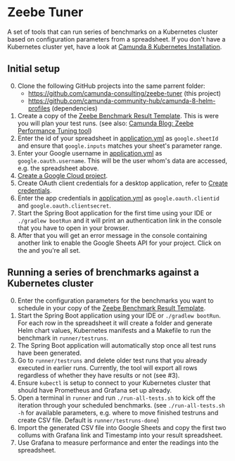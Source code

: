 # Zeebe Tuner

A set of tools that can run series of benchmarks on a Kubernetes cluster based on configuration parameters from a spreadsheet. If you don't have a Kubernetes cluster yet, have a look at [Camunda 8 Kubernetes Installation](https://github.com/camunda-community-hub/camunda8-greenfield-installation).

## Initial setup

0. Clone the following GitHub projects into the same parrent folder:
    * https://github.com/camunda-consulting/zeebe-tuner (this project)
    * https://github.com/camunda-community-hub/camunda-8-helm-profiles (dependencies)
1. Create a copy of the [Zeebe Benchmark Result Template](https://docs.google.com/spreadsheets/d/1YZFp5uDd4783qTr7fvQIyXzoz8o01GLadurXLXU9sMc).
   This is were you will plan your test runs.
   (see also: [Camunda Blog: Zeebe Performance Tuning tool](https://camunda.com/blog/2020/11/zeebe-performance-tool/))
2. Enter the id of your spreadsheet in [application.yml](src/main/resources/application.yml) as `google.sheetId` and ensure that `google.inputs` matches your sheet's parameter range.
3. Enter your Google username in [application.yml](src/main/resources/application.yml) as `google.oauth.username`. This will be the user whom's data are accessed, e.g. the spreadsheet above.
4. [Create a Google Cloud project](https://developers.google.com/workspace/guides/create-project).
5. Create OAuth client credentials for a desktop application, refer to [Create credentials](https://developers.google.com/workspace/guides/create-credentials).
6. Enter the app credentials in [application.yml](src/main/resources/application.yml) as `google.oauth.clientid` and `google.oauth.clientsecret`.
7. Start the Spring Boot application for the first time using your IDE or `./gradlew bootRun` and it will print an authentication link in the console that you have to open in your browser.
8. After that you will get an error message in the console containing another link to enable the Google Sheets API for your project. Click on the and you're all set.

## Running a series of brenchmarks against a Kubernetes cluster
0. Enter the configuration parameters for the benchmarks you want to schedule in your copy of the [Zeebe Benchmark Result Template](https://docs.google.com/spreadsheets/d/1YZFp5uDd4783qTr7fvQIyXzoz8o01GLadurXLXU9sMc).
1. Start the Spring Boot application using your IDE or `./gradlew bootRun`.
   For each row in the spreadsheet it will create a folder and generate
   Helm chart values, Kubernetes manifests and a Makefile to run the benchmark
   in `runner/testruns`.
2. The Spring Boot application will automatically stop once all test runs have been generated.
3. Go to `runner/testruns` and delete older test runs that you already executed in earlier runs.
   Currently, the tool will export all rows regardless of whether they have results or not (see #3).
4. Ensure `kubectl` is setup to connect to your Kubernetes cluster that should have Prometheus and Grafana set up already.
4. Open a terminal in `runner` and run `./run-all-tests.sh` to kick off the iteration through your scheduled benchmarks.
   (see `./run-all-tests.sh -h` for available parameters,
   e.g. where to move finished testruns and create CSV file.
   Default is `runner/testruns-done`)
5. Import the generated CSV file into Google Sheets and
   copy the first two collums with Grafana link and Timestamp into your result spreadsheet.
6. Use Grafana to measure performance and enter the readings into the spreadsheet.
